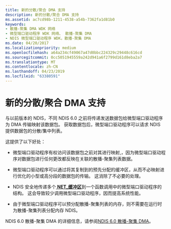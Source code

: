 ```yaml
---
title: 新的分散/聚合 DMA 支持
description: 新的分散/聚合 DMA 支持
ms.assetid: ac7cd98b-1211-4538-a54b-7362fa1d81b0
keywords:
- 散播-聚集 DMA WDK 网络
- 微型端口驱动程序 WDK 网络、 散播-聚集 DMA
- NDIS 微型端口驱动程序 WDK，散播-聚集 DMA
ms.date: 04/20/2017
ms.localizationpriority: medium
ms.openlocfilehash: a64a234cf49067a47d0bbc224329c29448c616cd
ms.sourcegitcommit: 0cc5051945559a242d941a6f2799d161d8eba2a7
ms.translationtype: MT
ms.contentlocale: zh-CN
ms.lasthandoff: 04/23/2019
ms.locfileid: "63380591"
---
```

# <a name="new-scattergather-dma-support"></a>新的分散/聚合 DMA 支持





与以前版本的 NDIS，不同 NDIS 6.0 之前将传递发送数据包给微型端口驱动程序为 DMA 传输映射该数据包。 获取数据包后，微型端口驱动程序可以请求 NDIS 提供数据包的分散/集中列表。

这提供了以下好处：

-   微型端口驱动程序有权访问该数据包之前对其进行映射,，因为微型端口驱动程序对数据包进行任何更改都反映在关联的散播-聚集列表数据。

-   微型端口驱动程序可以通过将其复制到的预先分配的缓冲区，从而不必映射进行优化的小型或高分段的数据包的传输。 这消除了不必要的处理。

-   NDIS 安全地传递多个[ **NET\_缓冲区**](https://msdn.microsoft.com/library/windows/hardware/ff568376)到一个函数调用中的微型端口驱动程序的结构。 这会导致较少调用微型端口驱动程序，因而提高系统性能。

-   由于微型端口驱动程序可以预分配散播-聚集列表的内存，则不需要在运行时为散播-聚集列表分配内存 NDIS。

NDIS 6.0 散播-聚集 DMA 的详细信息，请参阅[NDIS 6.0 散播-聚集 DMA](ndis-scatter-gather-dma.md)。

 

 





